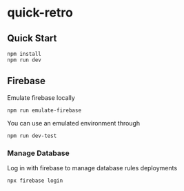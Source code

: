 # quick-retro

## Quick Start

```
npm install
npm run dev
```

## Firebase

Emulate firebase locally

```
npm run emulate-firebase
```

You can use an emulated environment through

```
npm run dev-test
```

### Manage Database

Log in with firebase to manage database rules deployments

```
npx firebase login
```
